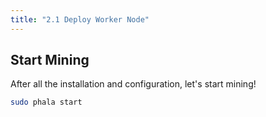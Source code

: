 ```yaml
---
title: "2.1 Deploy Worker Node"
---
```


## Start Mining

After all the installation and configuration, let's start mining!

```bash
sudo phala start
```
